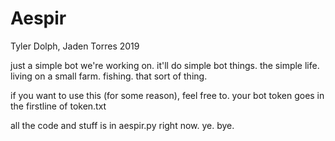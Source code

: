 # Aespir
Tyler Dolph, Jaden Torres 2019

just a simple bot we're working on. it'll do simple bot things. the simple life.
living on a small farm. fishing. that sort of thing.

if you want to use this (for some reason), feel free to.
your bot token goes in the firstline of token.txt

all the code and stuff is in aespir.py right now. ye. bye.
